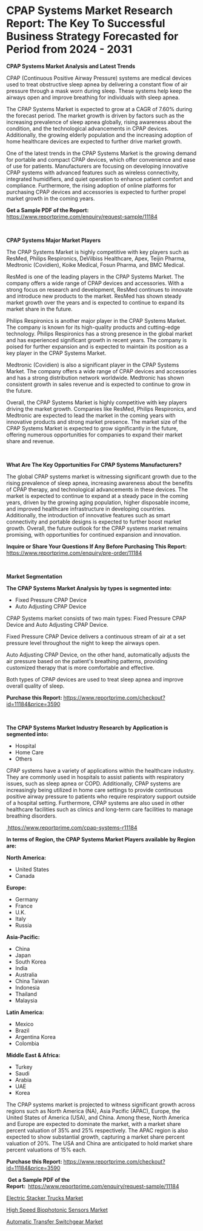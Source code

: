 <p><h1>CPAP Systems Market Research Report: The Key To Successful Business Strategy Forecasted for Period from 2024 - 2031</h1></p><p><strong>CPAP Systems Market Analysis and Latest Trends</strong></p>
<p><p>CPAP (Continuous Positive Airway Pressure) systems are medical devices used to treat obstructive sleep apnea by delivering a constant flow of air pressure through a mask worn during sleep. These systems help keep the airways open and improve breathing for individuals with sleep apnea.</p><p>The CPAP Systems Market is expected to grow at a CAGR of 7.60% during the forecast period. The market growth is driven by factors such as the increasing prevalence of sleep apnea globally, rising awareness about the condition, and the technological advancements in CPAP devices. Additionally, the growing elderly population and the increasing adoption of home healthcare devices are expected to further drive market growth.</p><p>One of the latest trends in the CPAP Systems Market is the growing demand for portable and compact CPAP devices, which offer convenience and ease of use for patients. Manufacturers are focusing on developing innovative CPAP systems with advanced features such as wireless connectivity, integrated humidifiers, and quiet operation to enhance patient comfort and compliance. Furthermore, the rising adoption of online platforms for purchasing CPAP devices and accessories is expected to further propel market growth in the coming years.</p></p>
<p><strong>Get a Sample PDF of the Report:&nbsp;</strong> <a href="https://www.reportprime.com/enquiry/request-sample/11184">https://www.reportprime.com/enquiry/request-sample/11184</a></p>
<p>&nbsp;</p>
<p><strong>CPAP Systems Major Market Players</strong></p>
<p><p>The CPAP Systems Market is highly competitive with key players such as ResMed, Philips Respironics, DeVilbiss Healthcare, Apex, Teijin Pharma, Medtronic (Covidien), Koike Medical, Fosun Pharma, and BMC Medical. </p><p>ResMed is one of the leading players in the CPAP Systems Market. The company offers a wide range of CPAP devices and accessories. With a strong focus on research and development, ResMed continues to innovate and introduce new products to the market. ResMed has shown steady market growth over the years and is expected to continue to expand its market share in the future.</p><p>Philips Respironics is another major player in the CPAP Systems Market. The company is known for its high-quality products and cutting-edge technology. Philips Respironics has a strong presence in the global market and has experienced significant growth in recent years. The company is poised for further expansion and is expected to maintain its position as a key player in the CPAP Systems Market.</p><p>Medtronic (Covidien) is also a significant player in the CPAP Systems Market. The company offers a wide range of CPAP devices and accessories and has a strong distribution network worldwide. Medtronic has shown consistent growth in sales revenue and is expected to continue to grow in the future.</p><p>Overall, the CPAP Systems Market is highly competitive with key players driving the market growth. Companies like ResMed, Philips Respironics, and Medtronic are expected to lead the market in the coming years with innovative products and strong market presence. The market size of the CPAP Systems Market is expected to grow significantly in the future, offering numerous opportunities for companies to expand their market share and revenue.</p></p>
<p>&nbsp;</p>
<p><strong>What Are The Key Opportunities For CPAP Systems Manufacturers?</strong></p>
<p><p>The global CPAP systems market is witnessing significant growth due to the rising prevalence of sleep apnea, increasing awareness about the benefits of CPAP therapy, and technological advancements in these devices. The market is expected to continue to expand at a steady pace in the coming years, driven by the growing aging population, higher disposable income, and improved healthcare infrastructure in developing countries. Additionally, the introduction of innovative features such as smart connectivity and portable designs is expected to further boost market growth. Overall, the future outlook for the CPAP systems market remains promising, with opportunities for continued expansion and innovation.</p></p>
<p><strong>Inquire or Share Your Questions If Any Before Purchasing This Report:</strong> <a href="https://www.reportprime.com/enquiry/pre-order/11184">https://www.reportprime.com/enquiry/pre-order/11184</a></p>
<p>&nbsp;</p>
<p><strong>Market Segmentation</strong></p>
<p><strong>The CPAP Systems Market Analysis by types is segmented into:</strong></p>
<p><ul><li>Fixed Pressure CPAP Device</li><li>Auto Adjusting CPAP Device</li></ul></p>
<p><p>CPAP Systems market consists of two main types: Fixed Pressure CPAP Device and Auto Adjusting CPAP Device. </p><p>Fixed Pressure CPAP Device delivers a continuous stream of air at a set pressure level throughout the night to keep the airways open. </p><p>Auto Adjusting CPAP Device, on the other hand, automatically adjusts the air pressure based on the patient's breathing patterns, providing customized therapy that is more comfortable and effective.</p><p>Both types of CPAP devices are used to treat sleep apnea and improve overall quality of sleep.</p></p>
<p><strong>Purchase this Report:&nbsp;</strong><a href="https://www.reportprime.com/checkout?id=11184&price=3590">https://www.reportprime.com/checkout?id=11184&price=3590</a></p>
<p>&nbsp;</p>
<p><strong>The CPAP Systems Market Industry Research by Application is segmented into:</strong></p>
<p><ul><li>Hospital</li><li>Home Care</li><li>Others</li></ul></p>
<p><p>CPAP systems have a variety of applications within the healthcare industry. They are commonly used in hospitals to assist patients with respiratory issues, such as sleep apnea or COPD. Additionally, CPAP systems are increasingly being utilized in home care settings to provide continuous positive airway pressure to patients who require respiratory support outside of a hospital setting. Furthermore, CPAP systems are also used in other healthcare facilities such as clinics and long-term care facilities to manage breathing disorders.</p></p>
<p><a href="https://www.reportprime.com/cpap-systems-r11184">&nbsp;https://www.reportprime.com/cpap-systems-r11184</a></p>
<p><strong>In terms of Region, the CPAP Systems Market Players available by Region are:</strong></p>
<p>
    <p> <strong> North America: </strong>
        <ul>
            <li>United States</li>
            <li>Canada</li>
        </ul>
        </p> 
    <p> <strong> Europe: </strong>
        <ul>
            <li>Germany</li>
            <li>France</li>
            <li>U.K.</li>
            <li>Italy</li>
            <li>Russia</li>
        </ul>
        </p> 
    <p> <strong> Asia-Pacific: </strong>
        <ul>
            <li>China</li>
            <li>Japan</li>
            <li>South Korea</li>
            <li>India</li>
            <li>Australia</li>
            <li>China Taiwan</li>
            <li>Indonesia</li>
            <li>Thailand</li>
            <li>Malaysia</li>
        </ul>
        </p> 
    <p> <strong> Latin America: </strong>
        <ul>
            <li>Mexico</li>
            <li>Brazil</li>
            <li>Argentina Korea</li>
            <li>Colombia</li>
        </ul>
        </p> 
    <p> <strong> Middle East & Africa: </strong>
        <ul>
            <li>Turkey</li>
            <li>Saudi</li>
            <li>Arabia</li>
            <li>UAE</li>
            <li>Korea</li>
        </ul>
    </p>
    </p>
<p><p>The CPAP systems market is projected to witness significant growth across regions such as North America (NA), Asia Pacific (APAC), Europe, the United States of America (USA), and China. Among these, North America and Europe are expected to dominate the market, with a market share percent valuation of 35% and 25% respectively. The APAC region is also expected to show substantial growth, capturing a market share percent valuation of 20%. The USA and China are anticipated to hold market share percent valuations of 15% each.</p></p>
<p><strong>Purchase this Report: </strong><a href="https://www.reportprime.com/checkout?id=11184&price=3590">https://www.reportprime.com/checkout?id=11184&price=3590</a></p>
<p>&nbsp;<strong>Get a Sample PDF of the Report:&nbsp;&nbsp;</strong><a href="https://www.reportprime.com/enquiry/request-sample/11184">https://www.reportprime.com/enquiry/request-sample/11184</a></p>
<p><strong></strong></p>
<p><p><a href="https://view.publitas.com/reportprime-1/electric-stacker-trucks-market-the-key-to-successful-business-strategy-forecast-till-2031/">Electric Stacker Trucks Market</a></p><p><a href="https://scarlet-rocket-c63.notion.site/High-Speed-Biophotonic-Sensors-Market-Report-Reveals-the-Latest-Trends-And-Growth-Opportunities-of-t-bb525798a5d04b9e889d6cc82f6178f2">High Speed Biophotonic Sensors Market</a></p><p><a href="https://github.com/GroverBarry/Market-Research-Report-List-4/blob/main/automatic-transfer-switchgear-market.md">Automatic Transfer Switchgear Market</a></p></p>